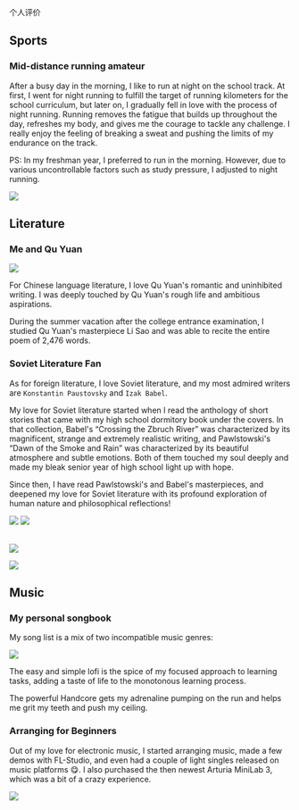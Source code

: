
个人评价

## Sports 

### Mid-distance running amateur

After a busy day in the morning, I like to run at night on the school track. At first, I went for night running to fulfill the target of running kilometers for the school curriculum, but later on, I gradually fell in love with the process of night running. Running removes the fatigue that builds up throughout the day, refreshes my body, and gives me the courage to tackle any challenge. I really enjoy the feeling of breaking a sweat and pushing the limits of my endurance on the track.

PS: In my freshman year, I preferred to run in the morning. However, due to various uncontrollable factors such as study pressure, I adjusted to night running.

![](hobby.ch.assets/跑步.jpg)
## Literature

### Me and Qu Yuan ###


![](hobby.ch.assets/离骚.jpg)

For Chinese language literature, I love Qu Yuan's romantic and uninhibited writing. I was deeply touched by Qu Yuan's rough life and ambitious aspirations.

During the summer vacation after the college entrance examination, I studied Qu Yuan's masterpiece Li Sao and was able to recite the entire poem of 2,476 words.

### Soviet Literature Fan

As for foreign literature, I love Soviet literature, and my most admired writers are `Konstantin Paustovsky` and `Izak Babel`.

My love for Soviet literature started when I read the anthology of short stories that came with my high school dormitory book under the covers. In that collection, Babel's “Crossing the Zbruch River” was characterized by its magnificent, strange and extremely realistic writing, and Pawlstowski's “Dawn of the Smoke and Rain” was characterized by its beautiful atmosphere and subtle emotions. Both of them touched my soul deeply and made my bleak senior year of high school light up with hope.

Since then, I have read Pawlstowski's and Babel's masterpieces, and deepened my love for Soviet literature with its profound exploration of human nature and philosophical reflections!

<div class="two">
<img src="/hobby.ch.assets/b.png">
<img src="/hobby.ch.assets/k.jpg">
</div>
<br>

![](hobby.ch.assets/b.png)

![](hobby.ch.assets/k.jpg)


## Music

### My personal songbook


My song list is a mix of two incompatible music genres:

![](hobby.ch.assets/lofi.jpg)

The easy and simple lofi is the spice of my focused approach to learning tasks, adding a taste of life to the monotonous learning process.

The  powerful Handcore gets my adrenaline pumping on the run and helps me grit my teeth and push my ceiling.


### Arranging for Beginners

Out of my love for electronic music, I started arranging music, made a few demos with FL-Studio, and even had a couple of light singles released on music platforms 😋. I also purchased the then newest Arturia MiniLab 3, which was a bit of a crazy experience.

![](hobby.ch.assets/minilab3.png)